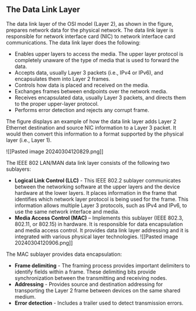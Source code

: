 ## The Data Link Layer
The data link layer of the OSI model (Layer 2), as shown in the figure, prepares network data for the physical network. The data link layer is responsible for network interface card (NIC) to network interface card communications. The data link layer does the following:
- Enables upper layers to access the media. The upper layer protocol is completely unaware of the type of media that is used to forward the data.
- Accepts data, usually Layer 3 packets (i.e., IPv4 or IPv6), and encapsulates them into Layer 2 frames.
- Controls how data is placed and received on the media.
- Exchanges frames between endpoints over the network media.
- Receives encapsulated data, usually Layer 3 packets, and directs them to the proper upper-layer protocol.
- Performs error detection and rejects any corrupt frame.

The figure displays an example of how the data link layer adds Layer 2 Ethernet destination and source NIC information to a Layer 3 packet. It would then convert this information to a format supported by the physical layer (i.e., Layer 1).

![[Pasted image 20240304120829.png]]

The IEEE 802 LAN/MAN data link layer consists of the following two sublayers:

- **Logical Link Control (LLC)** - This IEEE 802.2 sublayer communicates between the networking software at the upper layers and the device hardware at the lower layers. It places information in the frame that identifies which network layer protocol is being used for the frame. This information allows multiple Layer 3 protocols, such as IPv4 and IPv6, to use the same network interface and media.
- **Media Access Control (MAC)** – Implements this sublayer (IEEE 802.3, 802.11, or 802.15) in hardware. It is responsible for data encapsulation and media access control. It provides data link layer addressing and it is integrated with various physical layer technologies.
![[Pasted image 20240304120906.png]]

The MAC sublayer provides data encapsulation:
- **Frame delimiting** - The framing process provides important delimiters to identify fields within a frame. These delimiting bits provide synchronization between the transmitting and receiving nodes.
- **Addressing** - Provides source and destination addressing for transporting the Layer 2 frame between devices on the same shared medium.
- **Error detection** - Includes a trailer used to detect transmission errors.

